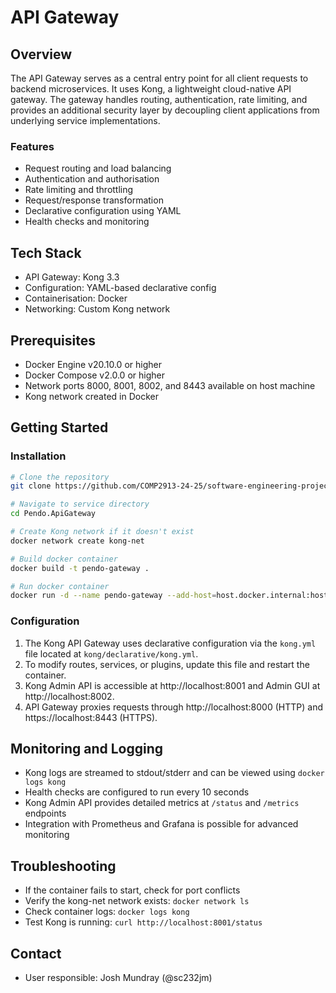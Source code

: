 # API Gateway

## Overview

The API Gateway serves as a central entry point for all client requests to backend microservices. It uses Kong, a lightweight cloud-native API gateway. The gateway handles routing, authentication, rate limiting, and provides an additional security layer by decoupling client applications from underlying service implementations.

### Features
- Request routing and load balancing
- Authentication and authorisation
- Rate limiting and throttling
- Request/response transformation
- Declarative configuration using YAML
- Health checks and monitoring

## Tech Stack
- API Gateway: Kong 3.3
- Configuration: YAML-based declarative config
- Containerisation: Docker
- Networking: Custom Kong network

## Prerequisites
- Docker Engine v20.10.0 or higher
- Docker Compose v2.0.0 or higher
- Network ports 8000, 8001, 8002, and 8443 available on host machine
- Kong network created in Docker

## Getting Started

### Installation
```bash
# Clone the repository
git clone https://github.com/COMP2913-24-25/software-engineering-project-team-2.git

# Navigate to service directory
cd Pendo.ApiGateway

# Create Kong network if it doesn't exist
docker network create kong-net

# Build docker container
docker build -t pendo-gateway .

# Run docker container
docker run -d --name pendo-gateway --add-host=host.docker.internal:host-gateway -p 9000:9000 -p 9001:9001 -p 8443:8443 -p 8444:8444 pendo-gateway
```

### Configuration
1. The Kong API Gateway uses declarative configuration via the `kong.yml` file located at `kong/declarative/kong.yml`.
2. To modify routes, services, or plugins, update this file and restart the container.
3. Kong Admin API is accessible at http://localhost:8001 and Admin GUI at http://localhost:8002.
4. API Gateway proxies requests through http://localhost:8000 (HTTP) and https://localhost:8443 (HTTPS).

## Monitoring and Logging
- Kong logs are streamed to stdout/stderr and can be viewed using `docker logs kong`
- Health checks are configured to run every 10 seconds
- Kong Admin API provides detailed metrics at `/status` and `/metrics` endpoints
- Integration with Prometheus and Grafana is possible for advanced monitoring

## Troubleshooting
- If the container fails to start, check for port conflicts
- Verify the kong-net network exists: `docker network ls`
- Check container logs: `docker logs kong`
- Test Kong is running: `curl http://localhost:8001/status`

## Contact
- User responsible: Josh Mundray (@sc232jm)

